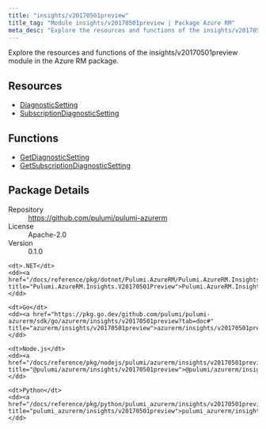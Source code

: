 ```yaml
---
title: "insights/v20170501preview"
title_tag: "Module insights/v20170501preview | Package Azure RM"
meta_desc: "Explore the resources and functions of the insights/v20170501preview module in the Azure RM package."
---
```


<!-- WARNING: this file was generated by Pulumi Docs Generator. -->
<!-- Do not edit by hand unless you're certain you know what you are doing! -->

Explore the resources and functions of the insights/v20170501preview module in the Azure RM package.

<h2 id="resources">Resources</h2>
<ul class="api">
    <li><a href="diagnosticsetting" title="DiagnosticSetting"><span class="symbol resource"></span>DiagnosticSetting</a></li>
    <li><a href="subscriptiondiagnosticsetting" title="SubscriptionDiagnosticSetting"><span class="symbol resource"></span>SubscriptionDiagnosticSetting</a></li>
</ul>

<h2 id="functions">Functions</h2>
<ul class="api">
    <li><a href="getdiagnosticsetting" title="GetDiagnosticSetting"><span class="symbol function"></span>GetDiagnosticSetting</a></li>
    <li><a href="getsubscriptiondiagnosticsetting" title="GetSubscriptionDiagnosticSetting"><span class="symbol function"></span>GetSubscriptionDiagnosticSetting</a></li>
</ul>

<h2 id="package-details">Package Details</h2>
<dl class="package-details">
	<dt>Repository</dt>
	<dd><a href="https://github.com/pulumi/pulumi-azurerm">https://github.com/pulumi/pulumi-azurerm</a></dd>
	<dt>License</dt>
	<dd>Apache-2.0</dd>
	<dt>Version</dt>
	<dd>0.1.0</dd>
</dl>



<dl class="tabular">

    <dt>.NET</dt>
    <dd><a href="/docs/reference/pkg/dotnet/Pulumi.AzureRM/Pulumi.AzureRM.Insights.V20170501Preview.html" title="Pulumi.AzureRM.Insights.V20170501Preview">Pulumi.AzureRM.Insights.V20170501Preview</a></dd>

    <dt>Go</dt>
    <dd><a href="https://pkg.go.dev/github.com/pulumi/pulumi-azurerm/sdk/go/azurerm/insights/v20170501preview?tab=doc#" title="azurerm/insights/v20170501preview">azurerm/insights/v20170501preview</a></dd>

    <dt>Node.js</dt>
    <dd><a href="/docs/reference/pkg/nodejs/pulumi/azurerm/insights/v20170501preview/#" title="@pulumi/azurerm/insights/v20170501preview">@pulumi/azurerm/insights/v20170501preview</a></dd>

    <dt>Python</dt>
    <dd><a href="/docs/reference/pkg/python/pulumi_azurerm/insights/v20170501preview" title="pulumi_azurerm/insights/v20170501preview">pulumi_azurerm/insights/v20170501preview</a></dd>

</dl>

